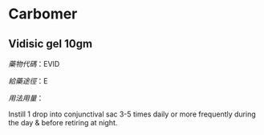 # Carbomer

## Vidisic gel 10gm

*藥物代碼*：EVID

*給藥途徑*：E

*用法用量*：

Instill 1 drop into conjunctival sac 3-5 times daily or more frequently during the day & before retiring at night.

